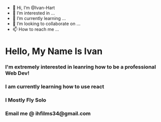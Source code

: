 - 👋 Hi, I’m @Ivan-Hart
- 👀 I’m interested in ...
- 🌱 I’m currently learning ...
- 💞️ I’m looking to collaborate on ...
- 📫 How to reach me ...

<!---
Ivan-Hart/Ivan-Hart is a ✨ special ✨ repository because its `README.md` (this file) appears on your GitHub profile.
You can click the Preview link to take a look at your changes.
--->
<h1>Hello, My Name Is Ivan</h1>
<h3>I'm extremely interested in leanring how to be a professional Web Dev!</h3>
<h3>I am currently learning how to use react</h3>
<h3>I Mostly Fly Solo</h3>
<h3>Email me @ ihfilms34@gmail.com</h3>
